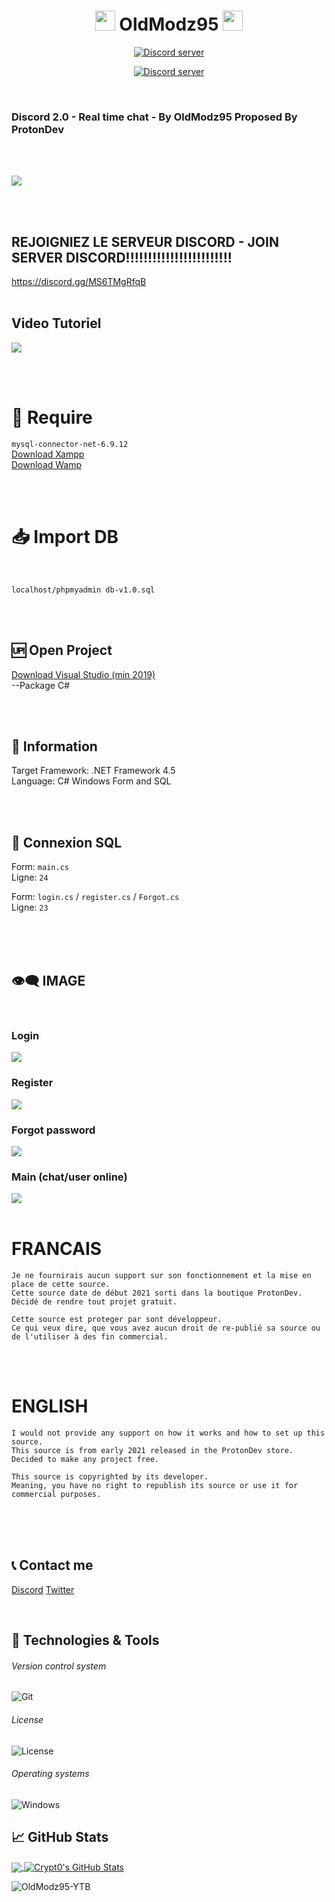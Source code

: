 <h1 align="center">
<img src="https://raw.githubusercontent.com/OldModz95-YTB/OldModz95-YTB/main/hi.gif" height="32" />
OldModz95
<img src="https://raw.githubusercontent.com/OldModz95-YTB/OldModz95-YTB/main/hi.gif" height="32" />
</h1>
<p align="center">
  <a href="https://discord.gg/MS6TMgRfqB"><img src="https://discordapp.com/api/guilds/902292316033802310/widget.png?style=banner2" alt="Discord server"></a>
</p>
<p align="center">
  <a href="https://discord.gg/M3sTyHtcK4"><img src="https://discordapp.com/api/guilds/705278191404843051/widget.png?style=banner2" alt="Discord server"></a>
</p>

<br>

### Discord 2.0 - Real time chat -  By OldModz95 Proposed By ProtonDev
<br><br>

<img src="./img/fondminia.png">

<br><br>

## REJOIGNIEZ LE SERVEUR DISCORD - JOIN SERVER DISCORD!!!!!!!!!!!!!!!!!!!!!!!!

https://discord.gg/MS6TMgRfqB
<br><br>


## Video Tutoriel

<a href="https://youtu.be/yJh1hE1Ac4s">
<img src="https://i.imgur.com/4xS9DMT.jpg">
</a>

<br><br>

# 📝 Require
`mysql-connector-net-6.9.12`<br>
[Download Xampp](https://www.apachefriends.org/fr/index.html)<br>
[Download Wamp](https://www.wampserver.com/)

<br><br>

# 📥 Import DB

<br>

`localhost/phpmyadmin db-v1.0.sql`

<br>
<br>

## 🆙 Open Project

[Download Visual Studio (min 2019)](https://visualstudio.microsoft.com/fr/downloads/)<br>
--Package C#

<br><br>

## 🔧 Information

Target Framework: .NET Framework 4.5<br>
Language: C# Windows Form and SQL<br>

<br><br>

## 🔔 Connexion SQL

Form: `main.cs`<br>
Ligne: `24`<br>

Form: `login.cs` / `register.cs` / `Forgot.cs`<br>
Ligne: `23`

<br>
<br>

<br>

## 👁‍🗨 IMAGE

<br>

### Login
<img src="./img/login.png">
<br>

### Register
<img src="./img/register.png">
<br>

### Forgot password
<img src="./img/mdp.png">
<br>

### Main (chat/user online)
<img src="./img/main.png">
<br>
<br>

# FRANCAIS
```
Je ne fournirais aucun support sur son fonctionnement et la mise en place de cette source.
Cette source date de début 2021 sorti dans la boutique ProtonDev.
Décidé de rendre tout projet gratuit.

Cette source est proteger par sont développeur.
Ce qui veux dire, que vous avez aucun droit de re-publié sa source ou de l'utiliser à des fin commercial.
```

<br>
<br>

# ENGLISH
```
I would not provide any support on how it works and how to set up this source.
This source is from early 2021 released in the ProtonDev store.
Decided to make any project free.

This source is copyrighted by its developer.
Meaning, you have no right to republish its source or use it for commercial purposes.
```

<br>
<br><br>



## 📞 Contact me

[Discord](https://www.discord.gg/MS6TMgRfqB)
[Twitter](https://twitter.com/oldmodz95)
<br>

<br />

## 🔧 Technologies & Tools


###### Version control system

![Git](https://img.shields.io/badge/-Git-000000?style=flat&logo=Git&logoColor=F05032)

###### License

![License](https://img.shields.io/github/license/OldModz95-YTB/UnityRP-DarkWeb-BotDiscord)

###### Operating systems

![Windows](https://img.shields.io/badge/-Windows-000000?style=flat&logo=Windows&logoColor=FCC624)


## &#x1f4c8; GitHub Stats

<a href="https://github.com/OldModz95-YTB">
  <img align="center" src="https://github-readme-stats.vercel.app/api/top-langs/?username=OldModz95-YTB&hide=java,html&title_color=ffffff&text_color=c9cacc&icon_color=2bbc8a&bg_color=1d1f21" />
</>
<a href="https://github.com/OldModz95-YTB">
  <img align="center" src="https://github-readme-stats.vercel.app/api?username=OldModz95-YTB&show_icons=true&line_height=27&count_private=true&title_color=ffffff&text_color=c9cacc&icon_color=ffff00&bg_color=1d1f21" alt="Crypt0's GitHub Stats" />
</a>

<p align="left"> <img src="https://komarev.com/ghpvc/?username=OldModz95-YTB" alt="OldModz95-YTB" /> </p>
